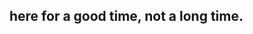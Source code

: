 <h2> here for a good time, not a long time.  </h1>


<!---
reedwhetstone/reedwhetstone is a ✨ special ✨ repository because its `README.md` (this file) appears on your GitHub profile.
You can click the Preview link to take a look at your changes.
--->
